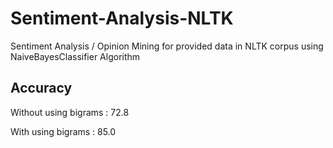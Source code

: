 # Sentiment-Analysis-NLTK
Sentiment Analysis / Opinion Mining for provided data in NLTK corpus using NaiveBayesClassifier Algorithm

## Accuracy
Without using bigrams : 72.8

With using bigrams : 85.0
